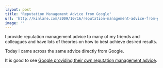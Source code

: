 ```yaml
---
layout: post
title: "Reputation Management Advice from Google"
url: 'http://kinlane.com/2009/10/16/reputation-management-advice-from-google/'
image: ''
---
```


I provide reputation management advice to many of my friends and colleagues and have lots of theories on how to best achieve desired results.

Today I came across the same advice directly from Google.

It is good to see [Google providing their own reputation management advice][1].

   [1]: http://googleblog.blogspot.com/2009/10/managing-your-reputation-through-search.html
